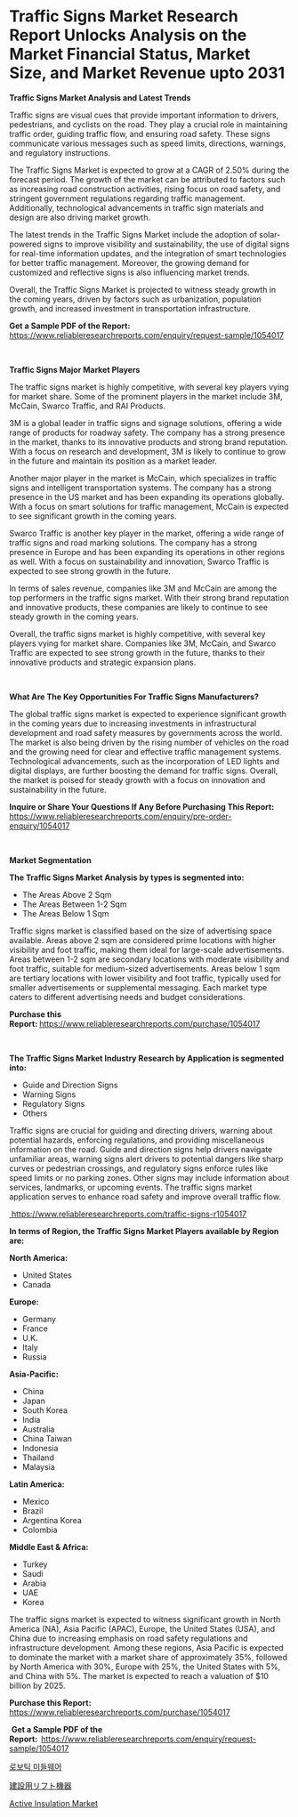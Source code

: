 <p><h1>Traffic Signs Market Research Report Unlocks Analysis on the Market Financial Status, Market Size, and Market Revenue upto 2031</h1></p><p><strong>Traffic Signs Market Analysis and Latest Trends</strong></p>
<p><p>Traffic signs are visual cues that provide important information to drivers, pedestrians, and cyclists on the road. They play a crucial role in maintaining traffic order, guiding traffic flow, and ensuring road safety. These signs communicate various messages such as speed limits, directions, warnings, and regulatory instructions.</p><p>The Traffic Signs Market is expected to grow at a CAGR of 2.50% during the forecast period. The growth of the market can be attributed to factors such as increasing road construction activities, rising focus on road safety, and stringent government regulations regarding traffic management. Additionally, technological advancements in traffic sign materials and design are also driving market growth.</p><p>The latest trends in the Traffic Signs Market include the adoption of solar-powered signs to improve visibility and sustainability, the use of digital signs for real-time information updates, and the integration of smart technologies for better traffic management. Moreover, the growing demand for customized and reflective signs is also influencing market trends.</p><p>Overall, the Traffic Signs Market is projected to witness steady growth in the coming years, driven by factors such as urbanization, population growth, and increased investment in transportation infrastructure.</p></p>
<p><strong>Get a Sample PDF of the Report:&nbsp;</strong> <a href="https://www.reliableresearchreports.com/enquiry/request-sample/1054017">https://www.reliableresearchreports.com/enquiry/request-sample/1054017</a></p>
<p>&nbsp;</p>
<p><strong>Traffic Signs Major Market Players</strong></p>
<p><p>The traffic signs market is highly competitive, with several key players vying for market share. Some of the prominent players in the market include 3M, McCain, Swarco Traffic, and RAI Products. </p><p>3M is a global leader in traffic signs and signage solutions, offering a wide range of products for roadway safety. The company has a strong presence in the market, thanks to its innovative products and strong brand reputation. With a focus on research and development, 3M is likely to continue to grow in the future and maintain its position as a market leader.</p><p>Another major player in the market is McCain, which specializes in traffic signs and intelligent transportation systems. The company has a strong presence in the US market and has been expanding its operations globally. With a focus on smart solutions for traffic management, McCain is expected to see significant growth in the coming years.</p><p>Swarco Traffic is another key player in the market, offering a wide range of traffic signs and road marking solutions. The company has a strong presence in Europe and has been expanding its operations in other regions as well. With a focus on sustainability and innovation, Swarco Traffic is expected to see strong growth in the future.</p><p>In terms of sales revenue, companies like 3M and McCain are among the top performers in the traffic signs market. With their strong brand reputation and innovative products, these companies are likely to continue to see steady growth in the coming years.</p><p>Overall, the traffic signs market is highly competitive, with several key players vying for market share. Companies like 3M, McCain, and Swarco Traffic are expected to see strong growth in the future, thanks to their innovative products and strategic expansion plans.</p></p>
<p>&nbsp;</p>
<p><strong>What Are The Key Opportunities For Traffic Signs Manufacturers?</strong></p>
<p><p>The global traffic signs market is expected to experience significant growth in the coming years due to increasing investments in infrastructural development and road safety measures by governments across the world. The market is also being driven by the rising number of vehicles on the road and the growing need for clear and effective traffic management systems. Technological advancements, such as the incorporation of LED lights and digital displays, are further boosting the demand for traffic signs. Overall, the market is poised for steady growth with a focus on innovation and sustainability in the future.</p></p>
<p><strong>Inquire or Share Your Questions If Any Before Purchasing This Report:</strong> <a href="https://www.reliableresearchreports.com/enquiry/pre-order-enquiry/1054017">https://www.reliableresearchreports.com/enquiry/pre-order-enquiry/1054017</a></p>
<p>&nbsp;</p>
<p><strong>Market Segmentation</strong></p>
<p><strong>The Traffic Signs Market Analysis by types is segmented into:</strong></p>
<p><ul><li>The Areas Above 2 Sqm</li><li>The Areas Between 1-2 Sqm</li><li>The Areas Below 1 Sqm</li></ul></p>
<p><p>Traffic signs market is classified based on the size of advertising space available. Areas above 2 sqm are considered prime locations with higher visibility and foot traffic, making them ideal for large-scale advertisements. Areas between 1-2 sqm are secondary locations with moderate visibility and foot traffic, suitable for medium-sized advertisements. Areas below 1 sqm are tertiary locations with lower visibility and foot traffic, typically used for smaller advertisements or supplemental messaging. Each market type caters to different advertising needs and budget considerations.</p></p>
<p><strong>Purchase this Report:&nbsp;</strong><a href="https://www.reliableresearchreports.com/purchase/1054017">https://www.reliableresearchreports.com/purchase/1054017</a></p>
<p>&nbsp;</p>
<p><strong>The Traffic Signs Market Industry Research by Application is segmented into:</strong></p>
<p><ul><li>Guide and Direction Signs</li><li>Warning Signs</li><li>Regulatory Signs</li><li>Others</li></ul></p>
<p><p>Traffic signs are crucial for guiding and directing drivers, warning about potential hazards, enforcing regulations, and providing miscellaneous information on the road. Guide and direction signs help drivers navigate unfamiliar areas, warning signs alert drivers to potential dangers like sharp curves or pedestrian crossings, and regulatory signs enforce rules like speed limits or no parking zones. Other signs may include information about services, landmarks, or upcoming events. The traffic signs market application serves to enhance road safety and improve overall traffic flow.</p></p>
<p><a href="https://www.reliableresearchreports.com/traffic-signs-r1054017">&nbsp;https://www.reliableresearchreports.com/traffic-signs-r1054017</a></p>
<p><strong>In terms of Region, the Traffic Signs Market Players available by Region are:</strong></p>
<p>
    <p> <strong> North America: </strong>
        <ul>
            <li>United States</li>
            <li>Canada</li>
        </ul>
        </p> 
    <p> <strong> Europe: </strong>
        <ul>
            <li>Germany</li>
            <li>France</li>
            <li>U.K.</li>
            <li>Italy</li>
            <li>Russia</li>
        </ul>
        </p> 
    <p> <strong> Asia-Pacific: </strong>
        <ul>
            <li>China</li>
            <li>Japan</li>
            <li>South Korea</li>
            <li>India</li>
            <li>Australia</li>
            <li>China Taiwan</li>
            <li>Indonesia</li>
            <li>Thailand</li>
            <li>Malaysia</li>
        </ul>
        </p> 
    <p> <strong> Latin America: </strong>
        <ul>
            <li>Mexico</li>
            <li>Brazil</li>
            <li>Argentina Korea</li>
            <li>Colombia</li>
        </ul>
        </p> 
    <p> <strong> Middle East & Africa: </strong>
        <ul>
            <li>Turkey</li>
            <li>Saudi</li>
            <li>Arabia</li>
            <li>UAE</li>
            <li>Korea</li>
        </ul>
    </p>
    </p>
<p><p>The traffic signs market is expected to witness significant growth in North America (NA), Asia Pacific (APAC), Europe, the United States (USA), and China due to increasing emphasis on road safety regulations and infrastructure development. Among these regions, Asia Pacific is expected to dominate the market with a market share of approximately 35%, followed by North America with 30%, Europe with 25%, the United States with 5%, and China with 5%. The market is expected to reach a valuation of $10 billion by 2025.</p></p>
<p><strong>Purchase this Report: </strong><a href="https://www.reliableresearchreports.com/purchase/1054017">https://www.reliableresearchreports.com/purchase/1054017</a></p>
<p>&nbsp;<strong>Get a Sample PDF of the Report:&nbsp;&nbsp;</strong><a href="https://www.reliableresearchreports.com/enquiry/request-sample/1054017">https://www.reliableresearchreports.com/enquiry/request-sample/1054017</a></p>
<p><strong></strong></p>
<p><p><a href="https://medium.com/@jodyomenick905/%EB%A1%9C%EB%B4%87-%EB%AF%B8%EB%93%A4%EC%9B%A8%EC%96%B4-%EC%8B%9C%EC%9E%A5-%EB%A9%94%ED%8A%B8%EB%A6%AD%EC%8A%A4-%ED%95%B4%EC%84%9D-%EC%8B%9C%EC%9E%A5-%EC%A0%90%EC%9C%A0%EC%9C%A8-%ED%8A%B8%EB%A0%8C%EB%93%9C-%EB%B0%8F-%EC%84%B1%EC%9E%A5-%ED%8C%A8%ED%84%B4-aab9390cb4c3">로보틱 미들웨어</a></p><p><a href="https://medium.com/@cierrahayes94/%E5%BB%BA%E8%A8%AD%E7%94%A8%E3%83%AA%E3%83%95%E3%83%88%E6%A9%9F%E5%99%A8%E5%B8%82%E5%A0%B4%E3%81%AE%E8%A6%8F%E6%A8%A1%E3%81%A8%E5%B8%82%E5%A0%B4%E5%8B%95%E5%90%91-%E5%AE%8C%E5%85%A8%E3%81%AA%E6%A5%AD%E7%95%8C%E6%A6%82%E8%A6%81-2024%E5%B9%B4%E3%81%8B%E3%82%892031%E5%B9%B4-6bf7d1987746">建設用リフト機器</a></p><p><a href="https://invited-way-688.notion.site/Active-Insulation-Market-Research-Report-Reveals-The-Latest-Trends-And-Opportunities-of-this-Market--ca8c1eba0f3644ea86107b49c0c9b434">Active Insulation Market</a></p></p>